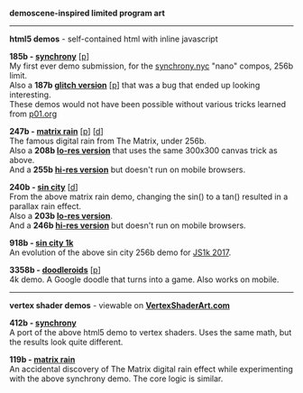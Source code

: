 **demoscene-inspired limited program art**

---
**html5 demos** - self-contained html with inline javascript

**185b - [synchrony](https://shu1.github.io/demo/185b-synchrony.html)** [[p](http://www.pouet.net/prod.php?which=68917 "pouet.net")]  
My first ever demo submission, for the [synchrony.nyc](http://synchrony.nyc) "nano" compos, 256b limit.  
Also a **187b [glitch version](https://shu1.github.io/demo/187b-synchrony.html)** [[p](http://www.pouet.net/prod.php?which=68921 "pouet.net")] that was a bug that ended up looking interesting.  
These demos would not have been possible without various tricks learned from [p01.org](http://www.p01.org/minicraft/)

**247b - [matrix rain](https://shu1.github.io/demo/247b-matrix.html)** [[p](http://www.pouet.net/prod.php?which=68918 "pouet.net")] [[d](https://www.dwitter.net/d/1199 "dwitter.net")]  
The famous digital rain from The Matrix, under 256b.  
Also a **208b [lo-res version](https://shu1.github.io/demo/208b-matrix.html)** that uses the same 300x300 canvas trick as above.  
And a **255b [hi-res version](https://shu1.github.io/demo/255b-matrix.html)** but doesn't run on mobile browsers.

**240b - [sin city](https://shu1.github.io/demo/sin-city.html)** [[d](https://www.dwitter.net/d/1200 "dwitter.net")]  
From the above matrix rain demo, changing the sin() to a tan() resulted in a parallax rain effect.  
Also a **203b [lo-res version](https://shu1.github.io/demo/sin-city-lores.html)**.  
And a **246b [hi-res version](https://shu1.github.io/demo/sin-city-hires.html)** but doesn't run on mobile browsers.

**918b - [sin city 1k](https://shu1.github.io/demo/sin-city-1k.html)**  
An evolution of the above sin city 256b demo for [JS1k 2017](http://js1k.com/2017-magic/).

**3358b - [doodleroids](https://shu1.github.io/demo/doodle-asteroids.html)** [[p](http://www.pouet.net/prod.php?which=69044 "pouet.net")]  
4k demo. A Google doodle that turns into a game. Also works on mobile.

---
**vertex shader demos** - viewable on **[VertexShaderArt.com](https://www.vertexshaderart.com)**

**412b - [synchrony](https://www.vertexshaderart.com/art/SJYTAAwib5eJy8voP)**  
A port of the above html5 demo to vertex shaders. Uses the same math, but the results look quite different.

**119b - [matrix rain](https://www.vertexshaderart.com/art/4MXkkkQvDcbZT2bmy)**  
An accidental discovery of The Matrix digital rain effect while experimenting with the above synchrony demo. The core logic is similar.
